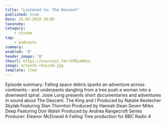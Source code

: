 ```yaml
---
title: "Listened to: The Descent"
published: true
date: 25-03-2019 18:05
taxonomy:
category:
	- stream
tag:
	- podcasts
summary:
enabled: '0'
header_image: '0'
theurl: https://overcast.fm/+IPRLmKHss
image: artwork-resized.jpg
template: item
---
```

 
Episode summary: Falling space debris sparks an adventure across continents - and underpants dangling from a tree push a woman into a downward spiral. Josie Long presents short documentaries and adventures in sound about The Descent. The King and I Produced by Natalie Kestecher Skylab Featuring Stan Thornton Produced by Hannah Dean Seven Miles Deep Featuring Don Walsh Produced by Andrea Rangecroft Series Producer: Eleanor McDowall A Falling Tree production for BBC Radio 4
